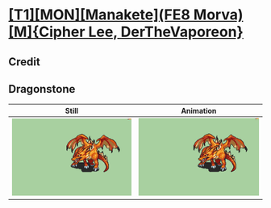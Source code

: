 # [\[T1\]\[MON\]\[Manakete\]\(FE8 Morva\)\[M\]{Cipher Lee, DerTheVaporeon}](../)

## Credit


	
## Dragonstone

| Still | Animation |
| :---: | :-------: |
| ![Dragonstone still](./Dragonstone_000.png) | ![Dragonstone animation](./Dragonstone.gif) |

